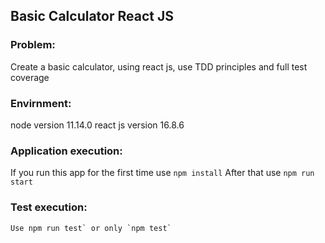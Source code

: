 ## Basic Calculator React JS 

### Problem:

Create a basic calculator, using react js, use TDD principles and full test coverage

### Envirnment:
  node version 11.14.0
  react js version 16.8.6


### Application execution:
  If you run this app for the first time use `npm install`
  After that use `npm run start`
  
### Test execution:

	Use npm run test` or only `npm test`

